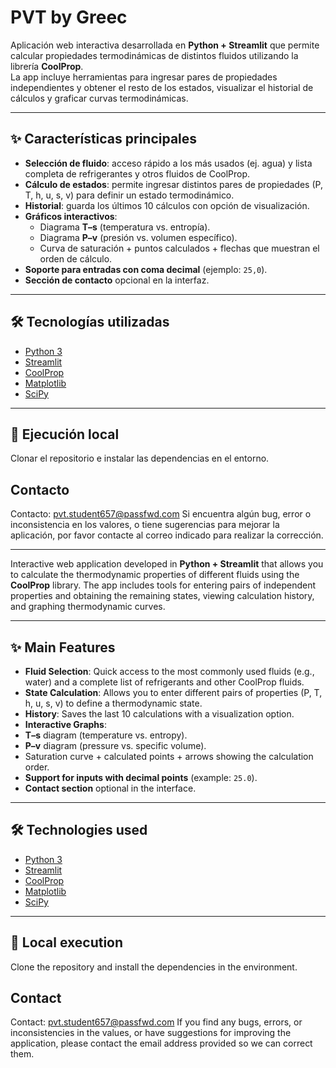 # PVT by Greec

Aplicación web interactiva desarrollada en **Python + Streamlit** que permite calcular propiedades termodinámicas de distintos fluidos utilizando la librería **CoolProp**.  
La app incluye herramientas para ingresar pares de propiedades independientes y obtener el resto de los estados, visualizar el historial de cálculos y graficar curvas termodinámicas.

---

## ✨ Características principales

- **Selección de fluido**: acceso rápido a los más usados (ej. agua) y lista completa de refrigerantes y otros fluidos de CoolProp.  
- **Cálculo de estados**: permite ingresar distintos pares de propiedades (P, T, h, u, s, v) para definir un estado termodinámico.  
- **Historial**: guarda los últimos 10 cálculos con opción de visualización.  
- **Gráficos interactivos**:
  - Diagrama **T–s** (temperatura vs. entropía).
  - Diagrama **P–v** (presión vs. volumen específico).
  - Curva de saturación + puntos calculados + flechas que muestran el orden de cálculo.
- **Soporte para entradas con coma decimal** (ejemplo: `25,0`).  
- **Sección de contacto** opcional en la interfaz.  

---

## 🛠️ Tecnologías utilizadas

- [Python 3](https://www.python.org/)  
- [Streamlit](https://streamlit.io/)  
- [CoolProp](http://www.coolprop.org/)  
- [Matplotlib](https://matplotlib.org/)  
- [SciPy](https://scipy.org/)  

---

## 🚀 Ejecución local

Clonar el repositorio e instalar las dependencias en el entorno.

## Contacto 

Contacto: pvt.student657@passfwd.com
Si encuentra algún bug, error o inconsistencia en los valores, o tiene sugerencias para mejorar la aplicación, por favor contacte al correo indicado para realizar la corrección.

---------------------------------------------------------------------------------------------------------------------------------------------------------------------------------------------------

Interactive web application developed in **Python + Streamlit** that allows you to calculate the thermodynamic properties of different fluids using the **CoolProp** library.
The app includes tools for entering pairs of independent properties and obtaining the remaining states, viewing calculation history, and graphing thermodynamic curves.

---

## ✨ Main Features

- **Fluid Selection**: Quick access to the most commonly used fluids (e.g., water) and a complete list of refrigerants and other CoolProp fluids.
- **State Calculation**: Allows you to enter different pairs of properties (P, T, h, u, s, v) to define a thermodynamic state.
- **History**: Saves the last 10 calculations with a visualization option.
- **Interactive Graphs**:
- **T–s** diagram (temperature vs. entropy).
- **P–v** diagram (pressure vs. specific volume).
- Saturation curve + calculated points + arrows showing the calculation order.
- **Support for inputs with decimal points** (example: `25.0`).
- **Contact section** optional in the interface.

---

## 🛠️ Technologies used

- [Python 3](https://www.python.org/)
- [Streamlit](https://streamlit.io/)
- [CoolProp](http://www.coolprop.org/)
- [Matplotlib](https://matplotlib.org/)
- [SciPy](https://scipy.org/)

---

## 🚀 Local execution

Clone the repository and install the dependencies in the environment.

## Contact

Contact: pvt.student657@passfwd.com
If you find any bugs, errors, or inconsistencies in the values, or have suggestions for improving the application, please contact the email address provided so we can correct them.
